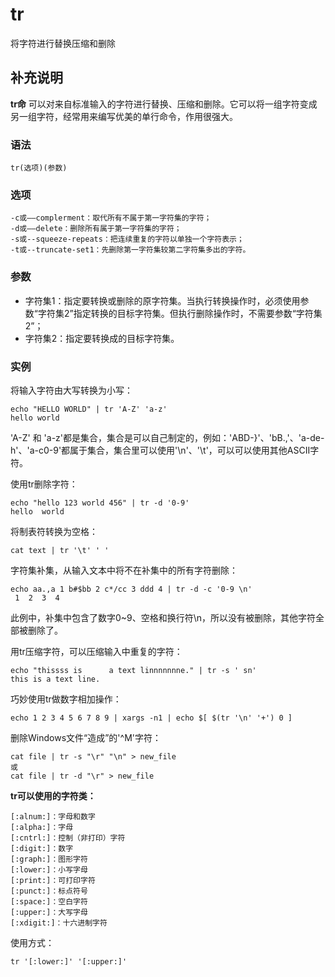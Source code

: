 tr
===

将字符进行替换压缩和删除

## 补充说明

**tr命** 可以对来自标准输入的字符进行替换、压缩和删除。它可以将一组字符变成另一组字符，经常用来编写优美的单行命令，作用很强大。

### 语法  

```
tr(选项)(参数)
```

### 选项  

```
-c或——complerment：取代所有不属于第一字符集的字符；
-d或——delete：删除所有属于第一字符集的字符；
-s或--squeeze-repeats：把连续重复的字符以单独一个字符表示；
-t或--truncate-set1：先删除第一字符集较第二字符集多出的字符。
```

### 参数  

*   字符集1：指定要转换或删除的原字符集。当执行转换操作时，必须使用参数“字符集2”指定转换的目标字符集。但执行删除操作时，不需要参数“字符集2”；
*   字符集2：指定要转换成的目标字符集。

### 实例  

将输入字符由大写转换为小写：

```
echo "HELLO WORLD" | tr 'A-Z' 'a-z'
hello world

```

'A-Z' 和 'a-z'都是集合，集合是可以自己制定的，例如：'ABD-}'、'bB.,'、'a-de-h'、'a-c0-9'都属于集合，集合里可以使用'\n'、'\t'，可以可以使用其他ASCII字符。

使用tr删除字符：

```
echo "hello 123 world 456" | tr -d '0-9'
hello  world 
```

将制表符转换为空格：

```
cat text | tr '\t' ' '
```

字符集补集，从输入文本中将不在补集中的所有字符删除：

```
echo aa.,a 1 b#$bb 2 c*/cc 3 ddd 4 | tr -d -c '0-9 \n'
 1  2  3  4

```

此例中，补集中包含了数字0~9、空格和换行符\n，所以没有被删除，其他字符全部被删除了。

用tr压缩字符，可以压缩输入中重复的字符：

```
echo "thissss is      a text linnnnnnne." | tr -s ' sn'
this is a text line.
```

巧妙使用tr做数字相加操作：

```
echo 1 2 3 4 5 6 7 8 9 | xargs -n1 | echo $[ $(tr '\n' '+') 0 ]

```

删除Windows文件“造成”的'^M'字符：

```
cat file | tr -s "\r" "\n" > new_file
或
cat file | tr -d "\r" > new_file
```

**tr可以使用的字符类：**

```
[:alnum:]：字母和数字
[:alpha:]：字母
[:cntrl:]：控制（非打印）字符
[:digit:]：数字
[:graph:]：图形字符
[:lower:]：小写字母
[:print:]：可打印字符
[:punct:]：标点符号
[:space:]：空白字符
[:upper:]：大写字母
[:xdigit:]：十六进制字符  
```

使用方式：

```
tr '[:lower:]' '[:upper:]'
```